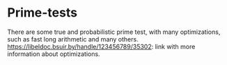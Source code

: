 # Prime-tests
There are some true and probabilistic prime test, with many optimizations, such as fast long arithmetic and many others. 
https://libeldoc.bsuir.by/handle/123456789/35302: link with more information about optimizations.
